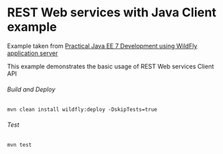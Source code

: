 REST Web services with Java Client example
=====================================
Example taken from [Practical Java EE 7 Development using WildFly application server](http://www.itbuzzpress.com/ebooks/java-ee-7-development-on-wildfly.html)

This example demonstrates the basic usage of REST Web services Client API

###### Build and Deploy
```shell
mvn clean install wildfly:deploy -DskipTests=true
```

###### Test
```shell
mvn test
```
 
